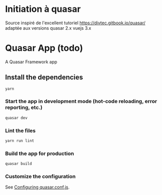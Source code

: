 # Initiation à quasar

Source inspiré de l'excellent tutoriel https://divtec.gitbook.io/quasar/  
adaptée aux versions quasar 2.x vuejs 3.x


# Quasar App (todo)

A Quasar Framework app

## Install the dependencies
```bash
yarn
```

### Start the app in development mode (hot-code reloading, error reporting, etc.)
```bash
quasar dev
```

### Lint the files
```bash
yarn run lint
```

### Build the app for production
```bash
quasar build
```

### Customize the configuration
See [Configuring quasar.conf.js](https://v2.quasar.dev/quasar-cli/quasar-conf-js).
